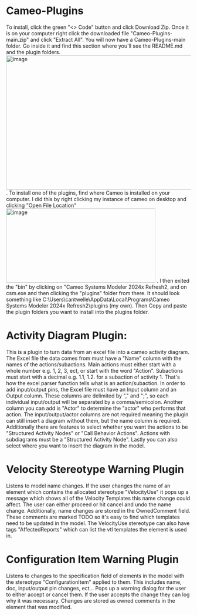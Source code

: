 # Cameo-Plugins
To install, click the green "<> Code" button and click Download Zip. Once it is on your computer right click the downloaded file "Cameo-Plugins-main.zip" and click "Extract All". You will now have a Cameo-Plugins-main folder. Go inside it and find this section where you'll see the README.md and the plugin folders. <img width="740" height="366" alt="image" src="https://github.com/user-attachments/assets/a54741de-5c8c-4b4e-a9e2-c6b2662f2bae" /> . To install one of the plugins, find where Cameo is installed on your computer. I did this by right clicking my instance of cameo on desktop and clicking "Open File Location" <img width="407" height="202" alt="image" src="https://github.com/user-attachments/assets/0b6d4a01-86b0-4d1e-9666-2bf684a58637" /> . I then exited the "bin" by clicking on "Cameo Systems Modeler 2024x Refresh2, and  on csm.exe and then clicking the "plugins" folder from there. It should look something like C:\Users\cantwelle\AppData\Local\Programs\Cameo Systems Modeler 2024x Refresh2\plugins (my own). Then Copy and paste the plugin folders you want to install into the plugins folder.
# Activity Diagram Plugin:
This is a plugin to turn data from an excel file into a cameo activity diagram. The Excel file the data comes from must have a "Name" column with the names of the actions/subactions. Main actions must either start with a whole number e.g. 1, 2, 3, ect, or start with the word "Action". Subactions must start with a decimal e.g. 1.1, 1.2. for a subaction of activity 1. That's how the excel parser function tells what is an action/subaction. In order to add input/output pins, the Excel file must have an Input column and an Output column. These columns are delimited by "," and ";", so each individual input/output will be separated by a comma/semicolon. Another column you can add is "Actor" to determine the "actor" who performs that action. The input/output/actor columns are not required meaning the plugin can still insert a diagram without them, but the name column is required. Additionally there are features to select whether you want the actions to be "Structured Activity Nodes" or "Call Behavior Actions". Actions with subdiagrams must be a "Structured Activity Node". Lastly you can also select where you want to insert the diagram in the model.

# Velocity Stereotype Warning Plugin
Listens to model name changes. If the user changes the name of an element which contains the allocated stereotype "VelocityUse" it pops up a message which shows all of the Velocity Templates this name change could affect. The user can either proceed or hit cancel and undo the name change. Additionally, name changes are stored in the OwnedComment field. These comments are marked TODO so it's easy to find which templates need to be updated in the model. The VelocityUse stereotype can also have tags "AffectedReports" which can list the vtl templates the element is used in. 

# Configuration Item Warning Plugin
Listens to changes to the specification field of elements in the model with the stereotype "ConfigurationItem" applied to them. This includes name, doc, input/output pin changes, ect... Pops up a warning dialog for the user to either accept or cancel them. If the user accepts the change they can log why it was necessary. Changes are stored as owned comments in the element that was modified. 
